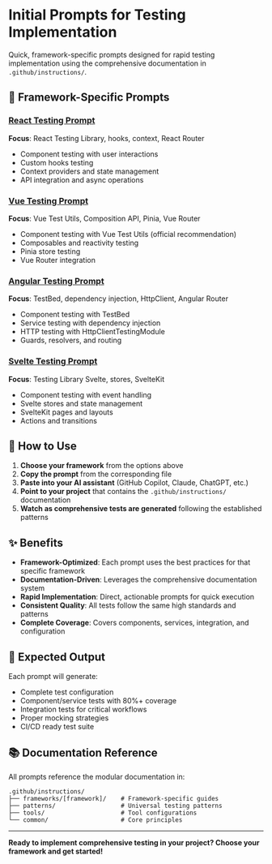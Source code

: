 # Initial Prompts for Testing Implementation

Quick, framework-specific prompts designed for rapid testing implementation using the comprehensive documentation in `.github/instructions/`.

## 🚀 Framework-Specific Prompts

### [React Testing Prompt](./react-prompt.md)
**Focus**: React Testing Library, hooks, context, React Router
- Component testing with user interactions
- Custom hooks testing
- Context providers and state management
- API integration and async operations

### [Vue Testing Prompt](./vue-prompt.md)  
**Focus**: Vue Test Utils, Composition API, Pinia, Vue Router
- Component testing with Vue Test Utils (official recommendation)
- Composables and reactivity testing
- Pinia store testing
- Vue Router integration

### [Angular Testing Prompt](./angular-prompt.md)
**Focus**: TestBed, dependency injection, HttpClient, Angular Router
- Component testing with TestBed
- Service testing with dependency injection
- HTTP testing with HttpClientTestingModule
- Guards, resolvers, and routing

### [Svelte Testing Prompt](./svelte-prompt.md)
**Focus**: Testing Library Svelte, stores, SvelteKit
- Component testing with event handling
- Svelte stores and state management
- SvelteKit pages and layouts
- Actions and transitions

## 🎯 How to Use

1. **Choose your framework** from the options above
2. **Copy the prompt** from the corresponding file
3. **Paste into your AI assistant** (GitHub Copilot, Claude, ChatGPT, etc.)
4. **Point to your project** that contains the `.github/instructions/` documentation
5. **Watch as comprehensive tests are generated** following the established patterns

## ✨ Benefits

- **Framework-Optimized**: Each prompt uses the best practices for that specific framework
- **Documentation-Driven**: Leverages the comprehensive documentation system
- **Rapid Implementation**: Direct, actionable prompts for quick execution
- **Consistent Quality**: All tests follow the same high standards and patterns
- **Complete Coverage**: Covers components, services, integration, and configuration

## 🔧 Expected Output

Each prompt will generate:
- Complete test configuration
- Component/service tests with 80%+ coverage
- Integration tests for critical workflows
- Proper mocking strategies
- CI/CD ready test suite

## 📚 Documentation Reference

All prompts reference the modular documentation in:
```
.github/instructions/
├── frameworks/[framework]/    # Framework-specific guides
├── patterns/                  # Universal testing patterns
├── tools/                     # Tool configurations
└── common/                    # Core principles
```

---

**Ready to implement comprehensive testing in your project? Choose your framework and get started!**